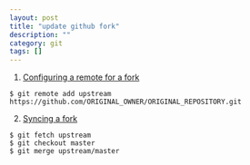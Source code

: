 ```yaml
---
layout: post
title: "update github fork"
description: ""
category: git
tags: []
---
```


1. [Configuring a remote for a fork
](https://help.github.com/articles/configuring-a-remote-for-a-fork/)

```
$ git remote add upstream https://github.com/ORIGINAL_OWNER/ORIGINAL_REPOSITORY.git
```

2. [Syncing a fork](https://help.github.com/articles/syncing-a-fork/)

```
$ git fetch upstream
$ git checkout master
$ git merge upstream/master
```

